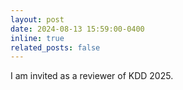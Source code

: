 ```yaml
---
layout: post
date: 2024-08-13 15:59:00-0400
inline: true
related_posts: false
---
```


I am invited as a reviewer of KDD 2025.
